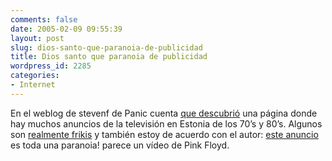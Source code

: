 ```yaml
---
comments: false
date: 2005-02-09 09:55:39
layout: post
slug: dios-santo-que-paranoia-de-publicidad
title: Dios santo que paranoia de publicidad
wordpress_id: 2285
categories:
- Internet
---
```


En el weblog de stevenf de Panic cuenta [que descubrió](http://stevenf.com/mt/archives/2005/02/estonian_tv_ads.php) una página donde hay muchos anuncios de la televisión en Estonia de los 70’s y 80’s. Algunos son [realmente frikis](http://www.hot.ee/lehva2/kalevi_nats.mpg) y también estoy de acuerdo con el autor: [este anuncio](http://www.hot.ee/lehva3/kanahakkliha.mpg) es toda una paranoia! parece un vídeo de Pink Floyd.




 
